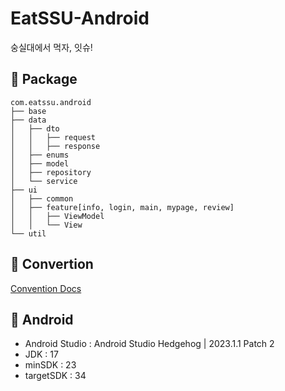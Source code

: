 # EatSSU-Android
숭실대에서 먹자, 잇슈!


## 📄 Package
```
com.eatssu.android
├── base
├── data
│   ├── dto
│   │   ├── request
│   │   ├── response
│   ├── enums
│   ├── model
│   ├── repository
│   └── service
├── ui
│   ├── common
│   ├── feature[info, login, main, mypage, review]
│   │   ├── ViewModel
│   │   └── View
└── util
```

## 🐚 Convertion
[Convention Docs](https://github.com/EAT-SSU/EatSSU-Android/wiki/Convention)

## 🤖 Android
- Android Studio : Android Studio Hedgehog | 2023.1.1 Patch 2
- JDK : 17
- minSDK : 23
- targetSDK : 34
